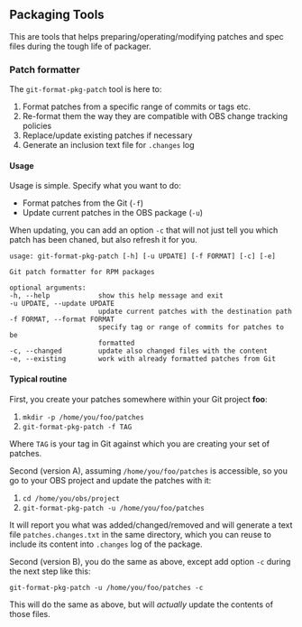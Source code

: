 ## Packaging Tools

This are tools that helps preparing/operating/modifying patches and spec files during the tough life of packager.

### Patch formatter

The `git-format-pkg-patch` tool is here to:

1. Format patches from a specific range of commits or tags etc.
2. Re-format them the way they are compatible with OBS change tracking policies
3. Replace/update existing patches if necessary
4. Generate an inclusion text file for `.changes` log

#### Usage

Usage is simple. Specify what you want to do:

- Format patches from the Git (`-f`)
- Update current patches in the OBS package (`-u`)

When updating, you can add an option `-c` that will not just tell you which
patch has been chaned, but also refresh it for you.

```
usage: git-format-pkg-patch [-h] [-u UPDATE] [-f FORMAT] [-c] [-e]

Git patch formatter for RPM packages

optional arguments:
-h, --help            show this help message and exit
-u UPDATE, --update UPDATE
                      update current patches with the destination path
-f FORMAT, --format FORMAT
                      specify tag or range of commits for patches to be
                      formatted
-c, --changed         update also changed files with the content
-e, --existing        work with already formatted patches from Git
```

#### Typical routine

First, you create your patches somewhere within your Git project **foo**:

1. `mkdir -p /home/you/foo/patches`
2. `git-format-pkg-patch -f TAG`

Where `TAG` is your tag in Git against which you are creating your set of patches.

Second (version A), assuming `/home/you/foo/patches` is accessible, so you go to your OBS project and update the patches with it:

1. `cd /home/you/obs/project`
2. `git-format-pkg-patch -u /home/you/foo/patches`

It will report you what was added/changed/removed and will generate a text file
`patches.changes.txt` in the same directory, which you can reuse to include its content
into `.changes` log of the package.

Second (version B), you do the same as above, except add option `-c` during the next step like this:

`git-format-pkg-patch -u /home/you/foo/patches -c`

This will do the same as above, but will _actually_ update the contents of those files.

